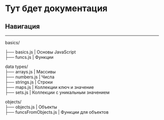 # Тут бдет документация
## Навигация
<hr>
basics/

├── basics.js | Основы JavaScript<br>
├── funcs.js  | Функции<br>

data types/<br>
├── arrays.js | Массивы<br>
├── numbers.js | Числа<br>
├── strings.js | Строки<br>
├── maps.js | Коллекции ключ и значение<br>
├── sets.js | Коллекции с уникальным значением<br>


objects/<br>
├── objects.js | Объекты<br>
├── funcsFromObjects.js | Функции для объектов<br>
